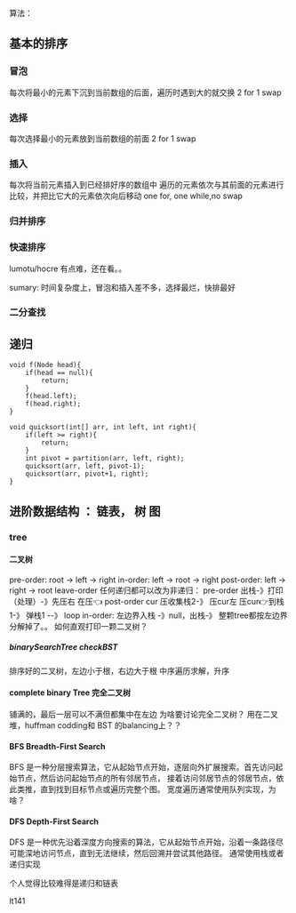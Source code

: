 算法：
## 基本的排序
### 冒泡
每次将最小的元素下沉到当前数组的后面，遍历时遇到大的就交换
2 for  1 swap
### 选择
每次选择最小的元素放到当前数组的前面
2 for 1 swap
### 插入
每次将当前元素插入到已经排好序的数组中
遍历的元素依次与其前面的元素进行比较，并把比它大的元素依次向后移动
one for, one while,no swap
### 归并排序
  
### 快速排序
lumotu/hocre
有点难，还在看。。

sumary: 时间复杂度上，冒泡和插入差不多，选择最烂，快排最好
### 二分查找
## 递归
```tree
void f(Node head){
    if(head == null){
        return;
    }
    f(head.left);
    f(head.right);
}
```
```quicksort
void quicksort(int[] arr, int left, int right){
    if(left >= right){
        return;
    }
    int pivot = partition(arr, left, right);
    quicksort(arr, left, pivot-1);
    quicksort(arr, pivot+1, right);
}
```

## 进阶数据结构 ： 链表， 树 图

### tree
#### 二叉树
  pre-order: root -> left -> right
  in-order: left -> root -> right
  post-order: left -> right -> root
  leave-order
  任何递归都可以改为非递归： 
  pre-order 出栈-》打印（处理）-》先压右 在压👈
  post-order
    cur 压收集栈2-》 压cur左 压cur👉到栈1-》 弹栈1 --》 loop
  in-order: 左边界入栈 -》null，出栈-》
   整颗tree都按左边界分解掉了。。
  如何直观打印一颗二叉树？
##### binarySearchTree checkBST
  排序好的二叉树，左边小于根，右边大于根
  中序遍历求解，升序
#### complete binary Tree 完全二叉树
  铺满的，最后一层可以不满但都集中在左边
  为啥要讨论完全二叉树？ 用在二叉堆，huffman codding和 BST 的balancing上？？
  
#### BFS Breadth-First Search
BFS 是一种分层搜索算法，它从起始节点开始，逐层向外扩展搜索。首先访问起始节点，然后访问起始节点的所有邻居节点，
接着访问邻居节点的邻居节点，依此类推，直到找到目标节点或遍历完整个图。 宽度遍历通常使用队列实现，为啥？

#### DFS Depth-First Search
DFS 是一种优先沿着深度方向搜索的算法，它从起始节点开始，沿着一条路径尽可能深地访问节点，直到无法继续，然后回溯并尝试其他路径。
通常使用栈或者递归实现

个人觉得比较难得是递归和链表

lt141
